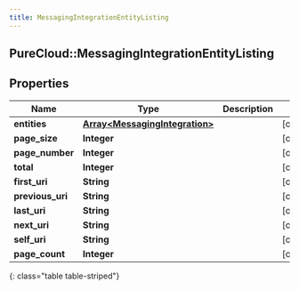 ```yaml
---
title: MessagingIntegrationEntityListing
---
```

## PureCloud::MessagingIntegrationEntityListing

## Properties

|Name | Type | Description | Notes|
|------------ | ------------- | ------------- | -------------|
| **entities** | [**Array&lt;MessagingIntegration&gt;**](MessagingIntegration.html) |  | [optional] |
| **page_size** | **Integer** |  | [optional] |
| **page_number** | **Integer** |  | [optional] |
| **total** | **Integer** |  | [optional] |
| **first_uri** | **String** |  | [optional] |
| **previous_uri** | **String** |  | [optional] |
| **last_uri** | **String** |  | [optional] |
| **next_uri** | **String** |  | [optional] |
| **self_uri** | **String** |  | [optional] |
| **page_count** | **Integer** |  | [optional] |
{: class="table table-striped"}



